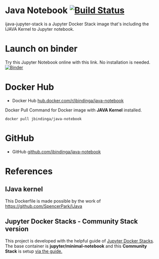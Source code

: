 # Java Notebook [![Build Status](https://travis-ci.com/jbindinga/java-notebook.svg?branch=master)](https://travis-ci.com/jbindinga/java-notebook)
ijava-jupyter-stack is a Jupyter Docker Stack image that's including the IJAVA Kernel to Jupyter notebook.

# Launch on binder
Try this Jupyter Notebook online with this link. No installation is needed.
[![Binder](https://mybinder.org/badge_logo.svg)](https://mybinder.org/v2/gh/Miguel-David/java-notebook/HEAD)

# Docker Hub
* Docker Hub [hub.docker.com/r/jbindinga/java-notebook](https://hub.docker.com/r/jbindinga/java-notebook)

Docker Pull Command for Docker image with **JAVA Kernel** installed.
```
docker pull jbindinga/java-notebook
```

# GitHub
* GitHub [github.com/jbindinga/java-notebook](https://github.com/jbindinga/java-notebook)

# References
## IJava kernel
This Dockerfile is made possible by the work of https://github.com/SpencerPark/IJava

## Jupyter Docker Stacks - Community Stack version
This project is developed with the helpful guide of [Jupyter Docker Stacks](https://jupyter-docker-stacks.readthedocs.io/en/latest/). The base container is **jupyter/minimal-notebook** and this **Community Stack** is setup [via the guide.](https://jupyter-docker-stacks.readthedocs.io/en/latest/contributing/stacks.html)
